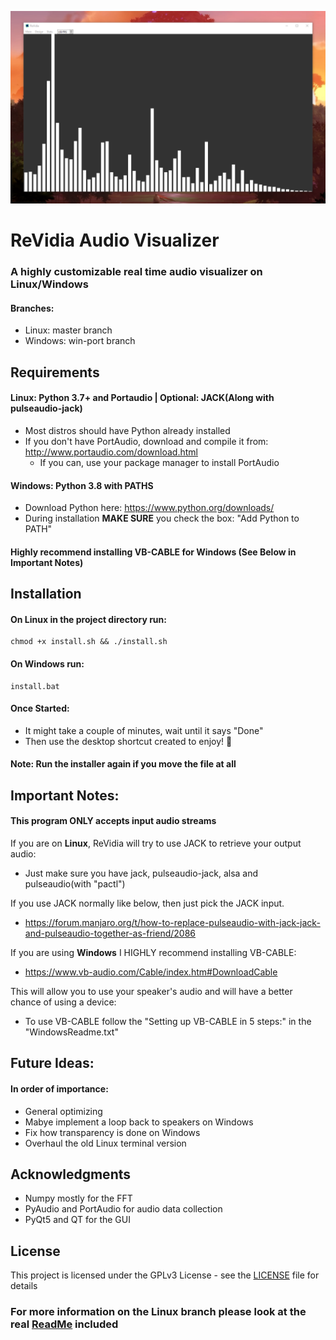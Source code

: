 ![Preview](Preview.png)
# ReVidia Audio Visualizer
### A highly customizable real time audio visualizer on Linux/Windows
#### Branches:
- Linux: master branch
- Windows: win-port branch 
## Requirements
#### Linux: Python 3.7+ and Portaudio | Optional: JACK(Along with pulseaudio-jack)

- Most distros should have Python already installed
- If you don't have PortAudio, download and compile it from:
http://www.portaudio.com/download.html
  - If you can, use your package manager to install PortAudio

#### Windows: Python 3.8 with PATHS
- Download Python here: https://www.python.org/downloads/
- During installation **MAKE SURE** you check the box: "Add Python to PATH"

#### Highly recommend installing VB-CABLE for Windows (See Below in Important Notes)

## Installation
#### On Linux in the project directory run:
```
chmod +x install.sh && ./install.sh
```
#### On Windows run:
```
install.bat
```
#### Once Started:
- It might take a couple of minutes, wait until it says "Done"
- Then use the desktop shortcut created to enjoy! 🎉
#### Note: Run the installer again if you move the file at all

## Important Notes:
#### This program ONLY accepts input audio streams

If you are on **Linux**, ReVidia will try to use JACK to retrieve your output audio:
- Just make sure you have jack, pulseaudio-jack, alsa and pulseaudio(with "pactl")

If you use JACK normally like below, then just pick the JACK input.
- https://forum.manjaro.org/t/how-to-replace-pulseaudio-with-jack-jack-and-pulseaudio-together-as-friend/2086

  
If you are using **Windows** I HIGHLY recommend installing VB-CABLE:
- https://www.vb-audio.com/Cable/index.htm#DownloadCable  

This will allow you to use your speaker's audio and will have a better chance of using a device:
- To use VB-CABLE follow the "Setting up VB-CABLE in 5 steps:" in the "WindowsReadme.txt"
  
## Future Ideas:
#### In order of importance:
- General optimizing
- Mabye implement a loop back to speakers on Windows
- Fix how transparency is done on Windows
- Overhaul the old Linux terminal version

## Acknowledgments
- Numpy mostly for the FFT
- PyAudio and PortAudio for audio data collection
- PyQt5 and QT for the GUI

 ## License
This project is licensed under the GPLv3 License - see the [LICENSE](/LICENSE) file for details

### For more information on the Linux branch please look at the real [ReadMe](/LinuxReadMe) included
